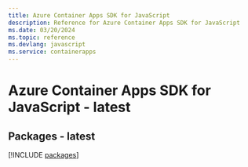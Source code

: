 ```yaml
---
title: Azure Container Apps SDK for JavaScript
description: Reference for Azure Container Apps SDK for JavaScript
ms.date: 03/20/2024
ms.topic: reference
ms.devlang: javascript
ms.service: containerapps
---
```

# Azure Container Apps SDK for JavaScript - latest
## Packages - latest
[!INCLUDE [packages](container-apps-index.md)]